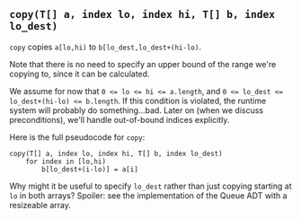 ## `copy(T[] a, index lo, index hi, T[] b, index lo_dest)`
`copy` copies `a[lo,hi)` to `b[lo_dest,lo_dest+(hi-lo)`.

Note that there is no need
to specify an upper bound
of the range we're copying to,
since it can be calculated.

We assume for now that `0 <= lo <= hi <= a.length`,
and `0 <= lo_dest <= lo_dest+(hi-lo) <= b.length`.
If this condition is violated,
the runtime system will probably do something...bad.
Later on (when we discuss preconditions),
we'll handle out-of-bound indices explicitly.

Here is the full pseudocode for `copy`:
```
copy(T[] a, index lo, index hi, T[] b, index lo_dest)
    for index in [lo,hi)
        b[lo_dest+(i-lo)] = a[i]
```

Why might it be useful to specify
`lo_dest` rather than just copying
starting at `lo` in both arrays?
Spoiler: see the implementation
of the Queue ADT with a
resizeable array.